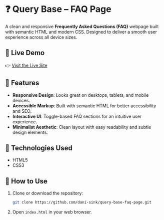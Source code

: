 # ❓ Query Base – FAQ Page

A clean and responsive **Frequently Asked Questions (FAQ)** webpage built with semantic HTML and modern CSS. Designed to deliver a smooth user experience across all device sizes.

## 🌟 Live Demo

👉 [Visit the Live Site](https://dani-sink.github.io/query-base-faq-page/)

## 📱 Features

- **Responsive Design**: Looks great on desktops, tablets, and mobile devices.
- **Accessible Markup**: Built with semantic HTML for better accessibility and SEO.
- **Interactive UI**: Toggle-based FAQ sections for an intuitive user experience.
- **Minimalist Aesthetic**: Clean layout with easy readability and subtle design elements.

## 🧰 Technologies Used

- HTML5
- CSS3

## 🚀 How to Use

1. Clone or download the repository:
   ```bash
   git clone https://github.com/dani-sink/query-base-faq-page.git
   ```
2. Open `index.html` in your web browser.
